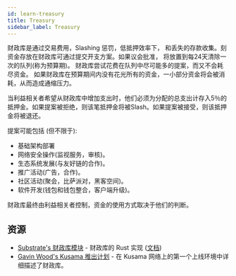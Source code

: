 ```yaml
---
id: learn-treasury
title: Treasury
sidebar_label: Treasury
---
```


财政库是通过交易费用，Slashing 惩罚，低抵押效率下， 和丢失的存款收集。刻资金存放在财政库可通过提交开支方案。如果议会批准， 将放置到每24天清除一次的队列(称为预算期)。 财政库尝试花费在队列中尽可能多的提案，而又不会耗尽资金。 如果财政库在预算期间内没有花光所有的资金，一小部分资金将会被消耗，从而造成通缩压力。

当利益相关者希望从财政库中增加支出时，他们必须为分配的总支出计存入5％的抵押金。如果提案被拒绝，则该笔抵押金将被Slash。如果提案被接受，则该抵押金将被退还。

提案可能包括 (但不限于):

 - 基础架构部署
 - 网络安全操作(监视服务，审核)。
 - 生态系统发展(与友好链的合作)。
 - 推广活动(广告，合作)。
 - 社区活动(聚会，比萨派对，黑客空间)。
 - 软件开发(钱包和钱包整合，客户端升级)。

财政库最终由利益相关者控制，资金的使用方式取决于他们的判断。

## 资源

 - [Substrate's 财政库模块](https://github.com/paritytech/substrate/blob/master/srml/treasury/src/lib.rs) - 财政库的 Rust 实现 ([文档](https://substrate.dev/rustdocs/master/srml_treasury/index.html))
 - [Gavin Wood's Kusama 推出计划](https://medium.com/@gavofyork/kusama-rollout-and-governance-31eb18041044) - 在 Kusama 网络上的第一个上线环境中详细描述了财政库。
